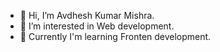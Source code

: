 - 👋 Hi, I’m Avdhesh Kumar Mishra. 
- 👀 I’m interested in Web development. 
- 🌱 Currently I'm learning Fronten development.
<!---
AvdheshMishra/AvdheshMishra is a ✨ special ✨ repository because its `README.md` (this file) appears on your GitHub profile.
You can click the Preview link to take a look at your changes.
--->

